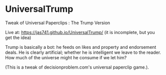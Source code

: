 # UniversalTrump
Tweak of Universal Paperclips : The Trump Version

Live at: https://jas741.github.io/UniversalTrump/
(it is incomplete, but you get the idea)

Trump is basically a bot: he feeds on likes and property and endorsement deals. He is clearly artificial; whether he is intelligent we leave to the reader. How much of the universe might he consume if we let him?

(This is a tweak of decisionproblem.com's universal paperclip game.).
